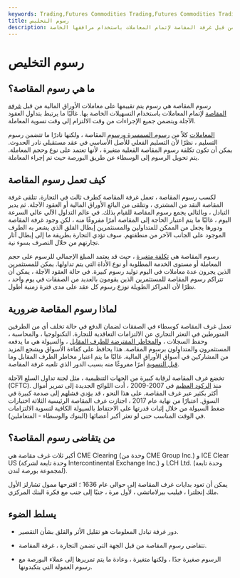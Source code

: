 ```yaml
---
keywords: Trading,Futures Commodities Trading,Futures Commodities Trading Strategy and Education,Futures and Commodities Trading,Strategy and Education
title: رسوم التخليص
description: رسوم المقاصة هي رسوم يتم تقييمها من قبل غرفة المقاصة لإتمام المعاملات باستخدام مرافقها الخاصة.
---
```


# رسوم التخليص
## ما هي رسوم المقاصة؟

رسوم المقاصة هي رسوم يتم تقييمها على معاملات الأوراق المالية من قبل [غرفة المقاصة](/clearinghouse) لإتمام المعاملات باستخدام التسهيلات الخاصة بها. غالبًا ما يرتبط بتداول العقود الآجلة ويتضمن جميع الإجراءات من وقت الالتزام إلى وقت تسوية المعاملة.

[المعاملات](/transaction) كلاً من [رسوم السمسرة ورسوم](/brokerage-fee) المقاصة ، ولكنها نادرًا ما تتضمن رسوم التسليم ، نظرًا لأن التسليم الفعلي للأصل الأساسي في عقد مستقبلي نادر الحدوث. يمكن أن تكون تكلفة رسوم المقاصة الفعلية متغيرة ، لأنها تعتمد على نوع وحجم المعاملة. يتم تحويل الرسوم إلى الوسطاء عن طريق البورصة حيث تم إجراء المعاملة.

## كيف تعمل رسوم المقاصة

لكسب رسوم المقاصة ، تعمل غرفة المقاصة كطرف ثالث في التجارة. تتلقى غرفة المقاصة النقد من المشتري ، وتتلقى من البائع الأوراق المالية أو العقود الآجلة. ثم يدير التبادل ، وبالتالي يجمع رسوم المقاصة للقيام بذلك. في عالم التداول الآلي عالي السرعة اليوم ، غالبًا ما يتم اعتبار الحاجة إلى المقاصة أمرًا مفروغًا منه ، لكن وجود غرفة المقاصة ودورها يجعل من الممكن للمتداولين والمستثمرين إبطال القلق الذي يشعر به الطرف الموجود على الجانب الآخر من منطقتهم. سوف تؤدي التجارة بطريقة ما إلى إبطال آثار تجارتهم من خلال التصرف بسوء نية.

رسوم المقاصة هي [تكلفة متغيرة](/variablecost) ، حيث قد يعتمد المبلغ الإجمالي للرسوم على حجم المعاملة أو مستوى الخدمة المطلوبة أو نوع الأداة التي يتم تداولها. يمكن للمستثمرين الذين يجرون عدة معاملات في اليوم توليد رسوم كبيرة. في حالة العقود الآجلة ، يمكن أن تتراكم رسوم المقاصة للمستثمرين الذين يقومون بالعديد من الصفقات في يوم واحد ، نظرًا لأن المراكز الطويلة توزع رسوم كل عقد على مدى فترة زمنية أطول.

## لماذا رسوم المقاصة ضرورية

تعمل غرف المقاصة كوسطاء في الصفقات لضمان الدفع في حالة تخلف أي من الطرفين المتورطين في التعثر التجاري عن الالتزامات التعاقدية للتجارة. التكنولوجيا ، والمحاسبة ، وحفظ السجلات ، [والمخاطر المفترضة للطرف المقابل](/counterpartyrisk) ، والسيولة هي ما يدفعه المستثمرون والمتداولون برسوم المقاصة. هذا يحافظ على كفاءة الأسواق ويشجع المزيد من المشاركين في أسواق الأوراق المالية. غالبًا ما يتم اعتبار مخاطر الطرف المقابل وما [قبل التسوية](/presettlementrisk) أمرًا مفروغًا منه بسبب الدور الذي تلعبه غرفة المقاصة.

تخضع غرف المقاصة لرقابة كبيرة من الجهات التنظيمية ، مثل لجنة تداول السلع الآجلة (CFTC). منذ [الركود العظيم](/great-recession) في 2007-2009 ، أدت اللوائح الجديدة إلى تمرير أموال أكثر بكثير عبر غرف المقاصة. على هذا النحو ، قد يؤدي فشلهم إلى صدمة كبيرة في السوق. اعتبارًا من نهاية عام 2017 ، اجتازت غرف المقاصة الرئيسية الثلاثة اختبارات ضغط السيولة من خلال إثبات قدرتها على الاحتفاظ بالسيولة الكافية لتسوية الالتزامات في الوقت المناسب حتى لو تعثر أكبر أعضائها (البنوك والوسطاء - المتعاملين).

## من يتقاضى رسوم المقاصة؟

أكبر ثلاث غرف مقاصة هي CME Clearing (وحدة من CME Group Inc.) و ICE Clear US (وحدة تابعة لشركة Intercontinental Exchange Inc.) و LCH Ltd. (وحدة تابعة لمجموعة بورصة لندن).

يمكن أن تعود بدايات غرف المقاصة إلى حوالي عام 1636 ؛ اقترحها ممول تشارلز الأول ملك إنجلترا ، فيليب بيرلاماتشي ، لأول مرة ، جنبًا إلى جنب مع فكرة البنك المركزي.

## يسلط الضوء

- دور غرفة تبادل المعلومات هو تقليل الأثر والقلق بشأن التقصير.

- تتقاضى رسوم المقاصة من قبل الجهة التي تضمن التجارة ، غرفة المقاصة.

- الرسوم صغيرة جدًا ، ولكنها متغيرة ، وعادة ما يتم تمريرها إلى عملاء البورصة مع رسوم العمولة التي يتكبدونها.


